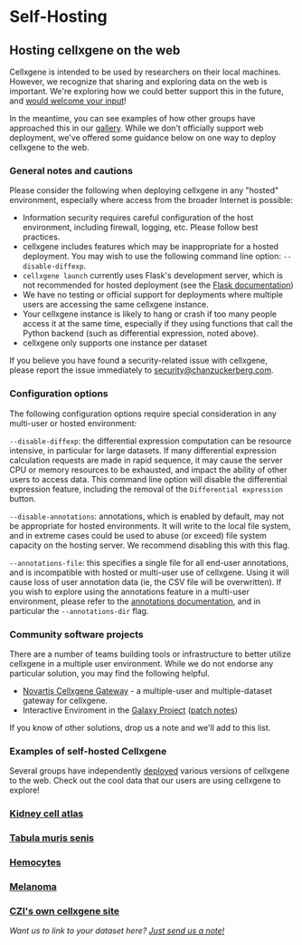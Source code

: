 # Self-Hosting

## Hosting cellxgene on the web

Cellxgene is intended to be used by researchers on their local machines. However, we recognize that sharing and exploring data on the web is important. We're exploring how we could better support this in the future, and [would welcome your input](https://github.com/chanzuckerberg/cellxgene/issues/875)!

In the meantime, you can see examples of how other groups have approached this in our [gallery](https://github.com/chanzuckerberg/cellxgene/blob/main/docs/posts/gallery). While we don't officially support web deployment, we've offered some guidance below on one way to deploy cellxgene to the web.

### General notes and cautions

Please consider the following when deploying cellxgene in any "hosted" environment, especially where access from the broader Internet is possible:

* Information security requires careful configuration of the host environment, including firewall, logging, etc. Please follow best practices.
* cellxgene includes features which may be inappropriate for a hosted deployment. You may wish to use the following command line option: `--disable-diffexp`.
* `cellxgene launch` currently uses Flask's development server, which is not recommended for hosted deployment \(see the [Flask documentation](https://flask.palletsprojects.com/en/1.1.x/tutorial/deploy/#run-with-a-production-server)\)
* We have no testing or official support for deployments where multiple users are accessing the same cellxgene instance.
* Your cellxgene instance is likely to hang or crash if too many people access it at the same time, especially if they using functions that call the Python backend \(such as differential expression, noted above\).
* cellxgene only supports one instance per dataset

If you believe you have found a security-related issue with cellxgene, please report the issue immediately to [security@chanzuckerberg.com](mailto:security@chanzuckerberg.com).

### Configuration options

The following configuration options require special consideration in any multi-user or hosted environment:

`--disable-diffexp`: the differential expression computation can be resource intensive, in particular for large datasets. If many differential expression calculation requests are made in rapid sequence, it may cause the server CPU or memory resources to be exhausted, and impact the ability of other users to access data. This command line option will disable the differential expression feature, including the removal of the `Differential expression` button.

`--disable-annotations`: annotations, which is enabled by default, may not be appropriate for hosted environments. It will write to the local file system, and in extreme cases could be used to abuse \(or exceed\) file system capacity on the hosting server. We recommend disabling this with this flag.

`--annotations-file`: this specifies a single file for all end-user annotations, and is incompatible with hosted or multi-user use of cellxgene. Using it will cause loss of user annotation data \(ie, the CSV file will be overwritten\). If you wish to explore using the annotations feature in a multi-user environment, please refer to the [annotations documentation](https://github.com/chanzuckerberg/cellxgene/blob/main/docs/posts/annotations), and in particular the `--annotations-dir` flag.

### Community software projects

There are a number of teams building tools or infrastructure to better utilize cellxgene in a multiple user environment. While we do not endorse any particular solution, you may find the following helpful.

* [Novartis Cellxgene Gateway](https://github.com/Novartis/cellxgene-gateway) - a multiple-user and multiple-dataset gateway for cellxgene.
* Interactive Enviroment in the [Galaxy Project](https://galaxyproject.org/) \([patch notes](https://docs.galaxyproject.org/en/release_19.05/releases/19.05_announce.html)\)

If you know of other solutions, drop us a note and we'll add to this list.

### Examples of self-hosted Cellxgene

Several groups have independently [deployed](https://github.com/chanzuckerberg/cellxgene/blob/main/docs/posts/hosted) various versions of cellxgene to the web. Check out the cool data that our users are using cellxgene to explore!

### [Kidney cell atlas](https://www.kidneycellatlas.org/)

### [Tabula muris senis](https://tabula-muris-senis.ds.czbiohub.org/)

### [Hemocytes](https://hemocytes.cellgeni.sanger.ac.uk/)

### [Melanoma](https://melanoma.cellgeni.sanger.ac.uk/)

### [CZI's own cellxgene site](https://cellxgene.cziscience.com/)

_Want us to link to your dataset here?_ [_Just send us a note!_](https://github.com/chanzuckerberg/cellxgene/blob/main/docs/posts/contact)

